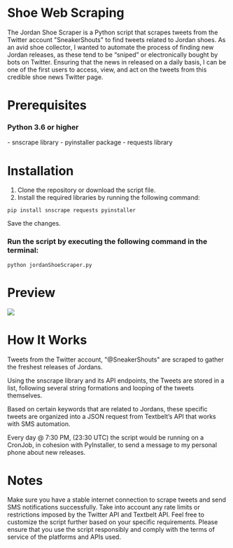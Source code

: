 # Shoe Web Scraping

The Jordan Shoe Scraper is a Python script that scrapes tweets from the Twitter account "SneakerShouts" to find tweets related to Jordan shoes. As an avid shoe collector, I wanted to automate the process of finding new Jordan releases, as these tend to be “sniped” or electronically bought by bots on Twitter. Ensuring that the news in released on a daily basis, I can be one of the first users to access, view, and act on the tweets from this credible shoe news Twitter page.

# Prerequisites
<h3>Python 3.6 or higher</h3>
- snscrape library
- pyinstaller package
- requests library

# Installation

1. Clone the repository or download the script file.
2. Install the required libraries by running the following command:

```pip install snscrape requests pyinstaller```

Save the changes.

<h3>Run the script by executing the following command in the terminal:</h3>

```python jordanShoeScraper.py```

# Preview

<img src="https://github.com/JackieC2027/shoewebscraping/assets/110410844/61ef70aa-1b21-4713-a031-4a1211cfab18">

# How It Works

Tweets from the Twitter account, "@SneakerShouts" are scraped to gather the freshest releases of Jordans.  

Using the snscrape library and its API endpoints, the Tweets are stored in a list, following several string formations and looping of the tweets themselves. 

Based on certain keywords that are related to Jordans, these specific tweets are organized into a JSON request from Textbelt’s API that works with SMS automation. 

Every day @ 7:30 PM, (23:30 UTC) the script would be running on a CronJob, in cohesion with PyInstaller, to send a message to my personal phone about new releases. 

# Notes

Make sure you have a stable internet connection to scrape tweets and send SMS notifications successfully.
Take into account any rate limits or restrictions imposed by the Twitter API and Textbelt API.
Feel free to customize the script further based on your specific requirements.
Please ensure that you use the script responsibly and comply with the terms of service of the platforms and APIs used.
